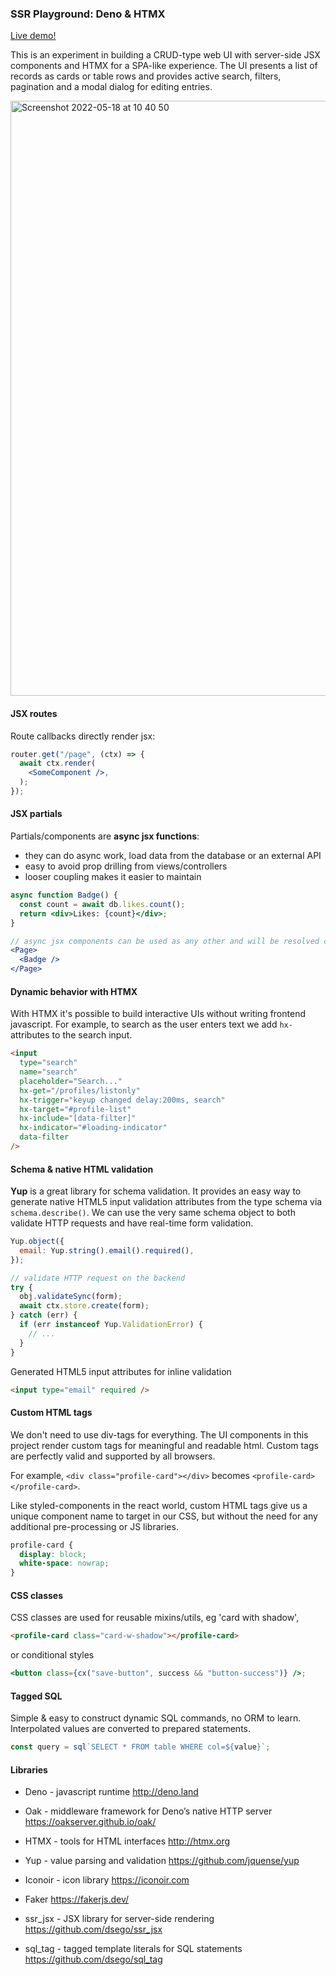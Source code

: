 ### SSR Playground: Deno & HTMX

[Live demo!](https://ssr-playground.deno.dev)

This is an experiment in building a CRUD-type web UI with server-side JSX
components and HTMX for a SPA-like experience. The UI presents a list of records
as cards or table rows and provides active search, filters, pagination and a
modal dialog for editing entries.

<img width="952" alt="Screenshot 2022-05-18 at 10 40 50" src="https://user-images.githubusercontent.com/578557/168996742-39096c2b-239c-4052-aa39-c86505457caa.png">

#### JSX routes

Route callbacks directly render jsx:

```jsx
router.get("/page", (ctx) => {
  await ctx.render(
    <SomeComponent />,
  );
});
```

#### JSX partials

Partials/components are **async jsx functions**:

- they can do async work, load data from the database or an external API
- easy to avoid prop drilling from views/controllers
- looser coupling makes it easier to maintain

```jsx
async function Badge() {
  const count = await db.likes.count();
  return <div>Likes: {count}</div>;
}

// async jsx components can be used as any other and will be resolved concurrently
<Page>
  <Badge />
</Page>
```

#### Dynamic behavior with HTMX

With HTMX it's possible to build interactive UIs without writing frontend
javascript. For example, to search as the user enters text we add `hx-`
attributes to the search input.

```html
<input
  type="search"
  name="search"
  placeholder="Search..."
  hx-get="/profiles/listonly"
  hx-trigger="keyup changed delay:200ms, search"
  hx-target="#profile-list"
  hx-include="[data-filter]"
  hx-indicator="#loading-indicator"
  data-filter
/>
```

#### Schema & native HTML validation

**Yup** is a great library for schema validation. It provides an easy way to
generate native HTML5 input validation attributes from the type schema via
`schema.describe()`. We can use the very same schema object to both validate
HTTP requests and have real-time form validation.

```js
Yup.object({
  email: Yup.string().email().required(),
});

// validate HTTP request on the backend
try {
  obj.validateSync(form);
  await ctx.store.create(form);
} catch (err) {
  if (err instanceof Yup.ValidationError) {
    // ...
  }
}
```

Generated HTML5 input attributes for inline validation

```html
<input type="email" required />
```

#### Custom HTML tags

We don't need to use div-tags for everything. The UI components in this project
render custom tags for meaningful and readable html. Custom tags are perfectly
valid and supported by all browsers.

For example, `<div class="profile-card"></div>` becomes
`<profile-card></profile-card>`.

Like styled-components in the react world, custom HTML tags give us a unique
component name to target in our CSS, but without the need for any additional
pre-processing or JS libraries.

```css
profile-card {
  display: block;
  white-space: nowrap;
}
```

#### CSS classes

CSS classes are used for reusable mixins/utils, eg 'card with shadow',

```html
<profile-card class="card-w-shadow"></profile-card>
```

or conditional styles

```jsx
<button class={cx("save-button", success && "button-success")} />;
```

#### Tagged SQL

Simple & easy to construct dynamic SQL commands, no ORM to learn. Interpolated
values are converted to prepared statements.

```js
const query = sql`SELECT * FROM table WHERE col=${value}`;
```

#### Libraries

- Deno - javascript runtime http://deno.land

- Oak - middleware framework for Deno’s native HTTP server
  https://oakserver.github.io/oak/

- HTMX - tools for HTML interfaces http://htmx.org

- Yup - value parsing and validation https://github.com/jquense/yup

- Iconoir - icon library https://iconoir.com

- Faker https://fakerjs.dev/

- ssr_jsx - JSX library for server-side rendering
  https://github.com/dsego/ssr_jsx

- sql_tag - tagged template literals for SQL statements
  https://github.com/dsego/sql_tag

